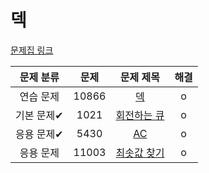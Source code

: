 # 덱

[문제집 링크](https://www.acmicpc.net/workbook/view/7311)

| 문제 분류 | 문제 | 문제 제목 | 해결 |
| :--: | :--: | :--: | :--: |
| 연습 문제 | 10866 | [덱](https://www.acmicpc.net/problem/10866) | o |
| 기본 문제✔ | 1021 | [회전하는 큐](https://www.acmicpc.net/problem/1021) | o |
| 응용 문제✔ | 5430 | [AC](https://www.acmicpc.net/problem/5430) | o |
| 응용 문제 | 11003 | [최솟값 찾기](https://www.acmicpc.net/problem/11003) | o |
